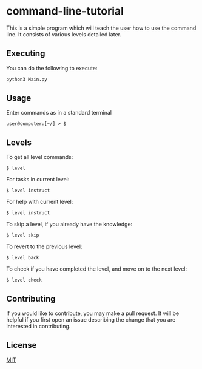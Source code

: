 # command-line-tutorial

This is a simple program which will teach the user how to use the command line. It consists of various levels detailed later.

## Executing

You can do the following to execute:

```bash
python3 Main.py
```

## Usage
Enter commands as in a standard terminal
```
user@computer:[~/] > $ 
```

## Levels
To get all level commands:
```
$ level
```

For tasks in current level:
```
$ level instruct
```

For help with current level:
```
$ level instruct
```

To skip a level, if you already have the knowledge:
```
$ level skip
```

To revert to the previous level:
```
$ level back
```

To check if you have completed the level, and move on to the next level:
```
$ level check
```

## Contributing
If you would like to contribute, you may make a pull request. It will be helpful if you first open an issue describing the change that you are interested in contributing.

## License
[MIT](https://choosealicense.com/licenses/mit/)
